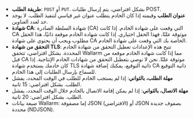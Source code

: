 * **طريقة الطلب**: `POST` أو `PUT`. بشكل افتراضي، يتم إرسال طلبات POST.
* **عنوان الطلب** وقيمته إذا كان الخادم يتطلب عنوان غير قياسي لتنفيذ الطلب. لا يوجد حد لعدد العناوين.
* **شهادة CA**: شهادة السلطة الصادرة (CA) التي وقعت على شهادة الخادم. إذا كانت CA موثوقة علنًا، فهذا الحقل اختياري. إذا كانت شهادة الخادم موقعة ذاتيًا، هذا الحقل مطلوب ويجب أن يحتوي على شهادة CA الخاصة بك التي وقعت على شهادة الخادم.
* **التحقق من شهادة TLS**: تتيح هذه الإعدادات تعطيل التحقق من شهادة الخادم المحددة. بشكل افتراضي، تتحقق Wallarm مما إذا كانت شهادة الخادم موقعة من قبل CA موثوقة علنًا. نحن لا نوصي بتعطيل التحقق من شهادات الخادم الإنتاجية. إذا كان خادمك يستخدم شهادة TLS ذاتية التوقيع، يمكنك إضافة شهادة CA ذاتية التوقيع للسماح بإرسال الطلبات إلى هذا الخادم.
* **مهلة الطلب، بالثواني**: إذا لم يستجب الخادم للطلب في الوقت المحدد، يفشل الطلب. بشكل افتراضي: 15 ثانية.
* **مهلة الاتصال، بالثواني**: إذا لم يمكن إقامة الاتصال بالخادم خلال الوقت المحدد، يفشل الطلب. بشكل افتراضي: 20 ثانية.
* صيغة بيانات Wallarm: إما مصفوفة JSON (الافتراضي) أو JSON بصفوف جديدة محددة (NDJSON).